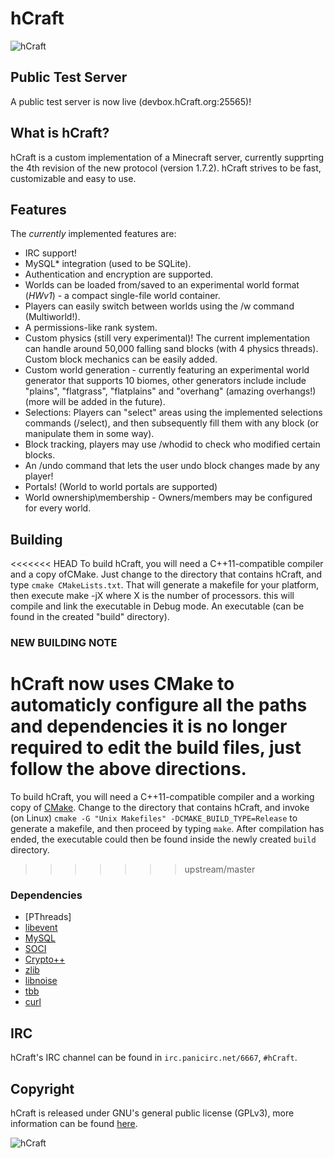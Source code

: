 hCraft
======

![hCraft](https://raw.github.com/BizarreCake/hCraft/master/etc/banner.png)

Public Test Server
------------------

A public test server is now live (devbox.hCraft.org:25565)!

What is hCraft?
---------------

hCraft is a custom implementation of a Minecraft server, currently supprting the
4th revision of the new protocol (version 1.7.2). hCraft strives to be fast,
customizable and easy to use.

Features
--------

The _currently_ implemented features are:
*  IRC support!
*  MySQL* integration (used to be SQLite).
*  Authentication and encryption are supported.
*  Worlds can be loaded from/saved to an experimental world format (*HWv1*) -
   a compact single-file world container.
*  Players can easily switch between worlds using the /w command (Multiworld!).
*  A permissions-like rank system.
*  Custom physics (still very experimental)! The current implementation can handle
   around 50,000 falling sand blocks (with 4 physics threads).
   Custom block mechanics can be easily added.
*  Custom world generation - currently featuring an experimental world generator
   that supports 10 biomes, other generators include include "plains", "flatgrass",
   "flatplains" and "overhang" (amazing overhangs!) (more will be added in the future).
*  Selections: Players can "select" areas using the implemented selections
   commands (/select), and then subsequently fill them with any block (or manipulate
   them in some way).
*  Block tracking, players may use /whodid to check who modified certain blocks.
*  An /undo command that lets the user undo block changes made by any player!
*  Portals! (World to world portals are supported)
*  World ownership\membership - Owners/members may be configured for every world.
     

Building
--------

<<<<<<< HEAD
To build hCraft, you will need a C++11-compatible compiler and a copy ofCMake. 
Just change to the directory that contains
hCraft, and type `cmake CMakeLists.txt`. That will generate a makefile for your
platform, then execute make -jX where X is the number of processors. this will 
compile and link the executable in Debug mode. An executable 
(can be found in the created "build" directory).

### NEW BUILDING NOTE
hCraft now uses CMake to automaticly configure all the paths and dependencies it is
no longer required to edit the build files, just follow the above directions.
=======
To build hCraft, you will need a C++11-compatible compiler and a working copy
of [CMake](http://www.cmake.org/). Change to the directory that contains
hCraft, and invoke (on Linux) `cmake -G "Unix Makefiles" -DCMAKE_BUILD_TYPE=Release`
to generate a makefile, and then proceed by typing `make`. After compilation has
ended, the executable could then be found inside the newly created `build`
directory.

>>>>>>> upstream/master

### Dependencies
*  [PThreads]
*  [libevent](http://libevent.org/)
*  [MySQL](http://www.mysql.com/)
*  [SOCI](http://www.soci.sourceforge.net/)
*  [Crypto++](http://www.cryptopp.com/)
*  [zlib](http://www.zlib.net/)
*  [libnoise](http://libnoise.sourceforge.net/)
*  [tbb](http://threadingbuildingblocks.org/)
*  [curl](http://curl.haxx.se/)

IRC
---

hCraft's IRC channel can be found in `irc.panicirc.net/6667`, `#hCraft`.

Copyright
---------

hCraft is released under GNU's general public license (GPLv3), more information
can be found [here](http://www.gnu.org/licenses/gpl.html).

![hCraft](https://raw.github.com/BizarreCake/hCraft/master/etc/45-small.png)

